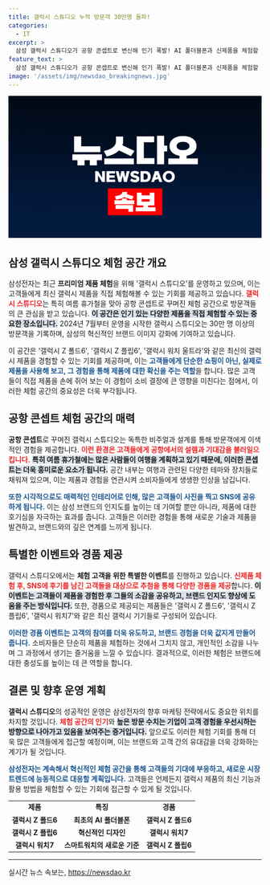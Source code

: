 ```yaml
---
title: 갤럭시 스튜디오 누적 방문객 30만명 돌파!
categories:
  - IT
excerpt: >
  삼성 갤럭시 스튜디오가 공항 콘셉트로 변신해 인기 폭발! AI 폴더블폰과 신제품을 체험할 기회를 놓치지 마세요. 30만명이 찾은 이 스토어에서 특별한 이벤트도 진행 중!
feature_text: >
  삼성 갤럭시 스튜디오가 공항 콘셉트로 변신해 인기 폭발! AI 폴더블폰과 신제품을 체험할 기회를 놓치지 마세요. 30만명이 찾은 이 스토어에서 특별한 이벤트도 진행 중!
image: '/assets/img/newsdao_breakingnews.jpg'
---
```


<p><img src="/assets/img/newsdao_breakingnews.jpg" alt="pcversion 속보" /></p>

<h2 data-ke-size="size26">삼성 갤럭시 스튜디오 체험 공간 개요</h2>

<p data-ke-size="size16">삼성전자는 최근 <b>프리미엄 제품 체험</b>을 위해 '갤럭시 스튜디오'를 운영하고 있으며, 이는 고객들에게 최신 갤럭시 제품을 직접 체험해볼 수 있는 기회를 제공하고 있습니다. <b><span style="color: #ee2323;">갤럭시 스튜디오</span></b>는 특히 여름 휴가철을 맞아 공항 콘셉트로 꾸며진 체험 공간으로 방문객들의 큰 관심을 받고 있습니다. <b><span style="background-color: #21538527;">이 공간은 인기 있는 다양한 제품을 직접 체험할 수 있는 중요한 장소입니다.</span></b> 2024년 7월부터 운영을 시작한 갤럭시 스튜디오는 30만 명 이상의 방문객을 기록하며, 삼성의 혁신적인 브랜드 이미지 강화에 기여하고 있습니다.</p>

<p data-ke-size="size16">이 공간은 '갤럭시 Z 폴드6', '갤럭시 Z 플립6', '갤럭시 워치 울트라'와 같은 최신의 갤럭시 제품을 경험할 수 있는 기회를 제공하며, 이는 <b><span style="color: #1a5490;">고객들에게 단순한 쇼핑이 아닌, 실제로 제품을 사용해 보고, 그 경험을 통해 제품에 대한 확신을 주는 역할</span></b>을 합니다. 많은 고객들이 직접 제품을 손에 쥐어 보는 이 경험이 소비 결정에 큰 영향을 미친다는 점에서, 이러한 체험 공간의 중요성은 더욱 부각됩니다.</p>

<h2 data-ke-size="size26">공항 콘셉트 체험 공간의 매력</h2>

<p data-ke-size="size16"><b>공항 콘셉트</b>로 꾸며진 갤럭시 스튜디오는 독특한 비주얼과 설계를 통해 방문객에게 이색적인 경험을 제공합니다. <b><span style="color: #ee2323;">이런 환경은 고객들에게 공항에서의 설렘과 기대감을 불러일으킵니다.</span></b> <b><span style="background-color: #21538527;">특히 여름 휴가철에는 많은 사람들이 여행을 계획하고 있기 때문에, 이러한 콘셉트는 더욱 흥미로운 요소가 됩니다.</span></b> 공간 내부는 여행과 관련된 다양한 테마와 장치들로 채워져 있으며, 이는 제품과 경험을 연관시켜 소비자들에게 생생한 인상을 남깁니다.</p>

<p data-ke-size="size16"><b><span style="color: #1a5490;">또한 시각적으로도 매력적인 인테리어로 인해, 많은 고객들이 사진을 찍고 SNS에 공유하게 됩니다.</span></b> 이는 삼성 브랜드의 인지도를 높이는 데 기여할 뿐만 아니라, 제품에 대한 호기심을 자극하는 효과를 줍니다. 고객들은 이러한 경험을 통해 새로운 기술과 제품을 발견하고, 브랜드와의 깊은 연계를 느끼게 됩니다.</p>

<h2 data-ke-size="size26">특별한 이벤트와 경품 제공</h2>

<p data-ke-size="size16">갤럭시 스튜디오에서는 <b>체험 고객을 위한 특별한 이벤트</b>를 진행하고 있습니다. <b><span style="color: #ee2323;">신제품 체험 후, SNS에 후기를 남긴 고객들을 대상으로 추첨을 통해 다양한 경품을 제공</span></b>합니다. <b><span style="background-color: #21538527;">이 이벤트는 고객들이 제품을 경험한 후 그들의 소감을 공유하고, 브랜드 인지도 향상에 도움을 주는 방식입니다.</span></b> 또한, 경품으로 제공되는 제품들은 '갤럭시 Z 폴드6', '갤럭시 Z 플립6', '갤럭시 워치7'와 같은 최신 갤럭시 기기들로 구성되어 있습니다.</p>

<p data-ke-size="size16"><b><span style="color: #1a5490;">이러한 경품 이벤트는 고객의 참여를 더욱 유도하고, 브랜드 경험을 더욱 값지게 만들어 줍니다.</span></b> 소비자들은 단순히 제품을 체험하는 것에서 그치지 않고, 개인적인 소감을 나누며 그 과정에서 생기는 즐거움을 느낄 수 있습니다. 결과적으로, 이러한 체험은 브랜드에 대한 충성도를 높이는 데 큰 역할을 합니다.</p>

<h2 data-ke-size="size26">결론 및 향후 운영 계획</h2>

<p data-ke-size="size16"><b>갤럭시 스튜디오</b>의 성공적인 운영은 삼성전자의 향후 마케팅 전략에서도 중요한 위치를 차지할 것입니다. <b><span style="color: #ee2323;">체험 공간의 인기</span></b>와 <b><span style="background-color: #21538527;">높은 방문 수치는 기업이 고객 경험을 우선시하는 방향으로 나아가고 있음을 보여주는 증거입니다.</span></b> 앞으로도 이러한 체험 기회를 통해 더욱 많은 고객들에게 접근할 예정이며, 이는 브랜드와 고객 간의 유대감을 더욱 강화하는 계기가 될 것입니다.</p>

<p data-ke-size="size16"><b><span style="color: #1a5490;">삼성전자는 계속해서 혁신적인 체험 공간을 통해 고객들의 기대에 부응하고, 새로운 시장 트렌드에 능동적으로 대응할 계획입니다.</span></b> 고객들은 언제든지 갤럭시 제품의 최신 기능과 활용 방법을 체험할 수 있는 기회에 접근할 수 있게 될 것입니다.</p>

<table style="width: 100%;">
    <tbody>
        <tr>
            <td style="text-align: center; height: 17px;"><b>제품</b></td>
            <td style="text-align: center; height: 17px;"><b>특징</b></td>
            <td style="text-align: center; height: 17px;"><b>경품</b></td>
        </tr>
        <tr>
            <td style="text-align: center; height: 17px;"><b>갤럭시 Z 폴드6</b></td>
            <td style="text-align: center; height: 17px;"><b>최초의 AI 폴더블폰</b></td>
            <td style="text-align: center; height: 17px;"><b>갤럭시 Z 폴드6</b></td>
        </tr>
        <tr>
            <td style="text-align: center; height: 17px;"><b>갤럭시 Z 플립6</b></td>
            <td style="text-align: center; height: 17px;"><b>혁신적인 디자인</b></td>
            <td style="text-align: center; height: 17px;"><b>갤럭시 워치7</b></td>
        </tr>
        <tr>
            <td style="text-align: center; height: 17px;"><b>갤럭시 워치7</b></td>
            <td style="text-align: center; height: 17px;"><b>스마트워치의 새로운 기준</b></td>
            <td style="text-align: center; height: 17px;"><b>갤럭시 Z 플립6</b></td>
        </tr>
    </tbody>
</table>

<hr />
실시간 뉴스 속보는, <a href="https://newsdao.kr" rel="dofollow">https://newsdao.kr</a>


